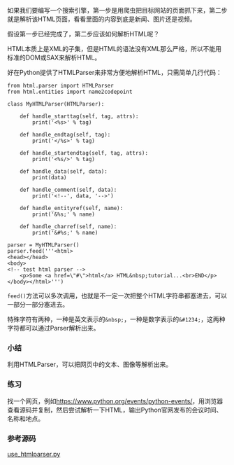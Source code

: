 如果我们要编写一个搜索引擎，第一步是用爬虫把目标网站的页面抓下来，第二步就是解析该HTML页面，看看里面的内容到底是新闻、图片还是视频。

假设第一步已经完成了，第二步应该如何解析HTML呢？

HTML本质上是XML的子集，但是HTML的语法没有XML那么严格，所以不能用标准的DOM或SAX来解析HTML。

好在Python提供了HTMLParser来非常方便地解析HTML，只需简单几行代码：

```
from html.parser import HTMLParser
from html.entities import name2codepoint

class MyHTMLParser(HTMLParser):

    def handle_starttag(self, tag, attrs):
        print('<%s>' % tag)

    def handle_endtag(self, tag):
        print('</%s>' % tag)

    def handle_startendtag(self, tag, attrs):
        print('<%s/>' % tag)

    def handle_data(self, data):
        print(data)

    def handle_comment(self, data):
        print('<!--', data, '-->')

    def handle_entityref(self, name):
        print('&%s;' % name)

    def handle_charref(self, name):
        print('&#%s;' % name)

parser = MyHTMLParser()
parser.feed('''<html>
<head></head>
<body>
<!-- test html parser -->
    <p>Some <a href=\"#\">html</a> HTML&nbsp;tutorial...<br>END</p>
</body></html>''')

```

`feed()`方法可以多次调用，也就是不一定一次把整个HTML字符串都塞进去，可以一部分一部分塞进去。

特殊字符有两种，一种是英文表示的`&nbsp;`，一种是数字表示的`&#1234;`，这两种字符都可以通过Parser解析出来。

### 小结

利用HTMLParser，可以把网页中的文本、图像等解析出来。

### 练习

找一个网页，例如<https://www.python.org/events/python-events/>，用浏览器查看源码并复制，然后尝试解析一下HTML，输出Python官网发布的会议时间、名称和地点。

### 参考源码

[use_htmlparser.py](https://github.com/michaelliao/learn-python3/blob/master/samples/commonlib/use_htmlparser.py)